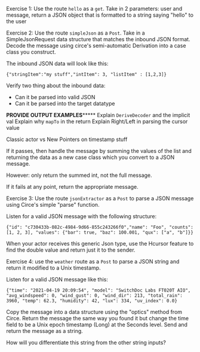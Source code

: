 Exercise 1: Use the route `hello` as a `get`. Take in 2 parameters: user and message, return a JSON object that is formatted to a string saying "hello" to the user

Exercise 2: Use the route `simpleJson` as a `Post`. Take in a SimpleJsonRequest data structure that matches the inbound JSON format. Decode the message using circe's semi-automatic Derivation into a case class you construct. 

The inbound JSON data will look like this:
```
{"stringItem":"my stuff","intItem": 3, "listItem" : [1,2,3]}
```
Verify two thing about the inbound data:
 - Can it be parsed into valid JSON
 - Can it be parsed into the target datatype

**********PROVIDE OUTPUT EXAMPLES***************
Explain `DeriveDecoder` and the implicit val
Explain why `mapTo` in the return
Explain Right/Left in parsing the cursor value

Classic actor vs New
Pointers on timestamp stuff


If it passes, then handle the message by summing the values of the list and returning the data as a new case class which you convert to a JSON message. 

However: only return the summed int, not the full message.

If it fails at any point, return the appropriate message. 

Exercise 3: Use the route `jsonExtractor` as a `Post` to parse a JSON message using Circe's simple "parse" function. 

Listen for a valid JSON message with the following structure: 
```
{"id": "c730433b-082c-4984-9d66-855c243266f0","name": "Foo", "counts": [1, 2, 3], "values": {"bar": true, "baz": 100.001, "qux": ["a", "b"]}}
```
    
When your actor receives this generic Json type, use the Hcursor feature to find the double value and return just it to the sender.

Exercise 4: use the `weather` route as a `Post` to parse a JSON string and return it modified to a Unix timestamp.

Listen for a valid JSON message like this:
```
{"time": "2021-04-19 20:09:54", "model": "SwitchDoc Labs FT020T AIO", "avg_windspeed": 0, "wind_gust": 0, "wind_dir": 213, "total_rain": 3960, "temp": 62.3, "humidity": 42, "lux": 334, "uv_index": 0.0}
```
Copy the message into a data structure using the "optics" method from Circe.
Return the message the same way you found it but change the time field to be a Unix epoch timestamp (Long) at the Seconds level.
Send and return the message as a string.

How will you differentiate this string from the other string inputs?